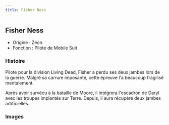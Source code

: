 ```yaml
---
title: Fisher Ness
---
```


Fisher Ness
-----------





* Origine : Zeon
* Fonction : Pilote de Mobile Suit


### Histoire


Pilote pour la division Living Dead, Fisher a perdu ses deux jambes lors de la guerre. Malgré sa carrure imposante, cette épreuve l'a beaucoup fragilisé mentalement.


Après avoir survécu à la bataille de Moore, il intégrera l'escadron de Daryl avec les troupes implantés sur Terre. Depuis, il aura récupéré deux jambes artificielles. 


### Images







